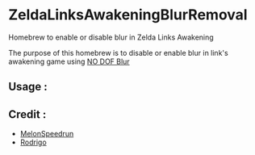 # ZeldaLinksAwakeningBlurRemoval
Homebrew to enable or disable blur in Zelda Links Awakening

The purpose of this homebrew is to disable or enable blur in link's awakening game using [NO DOF Blur](https://gamebanana.com/effects/6321)

## Usage :

## Credit :

- [MelonSpeedrun](https://gamebanana.com/search?query=MelonSpeedruns)
- [Rodrigo](https://gamebanana.com/search?query=Rodrigo)
